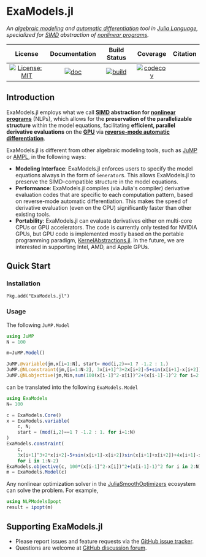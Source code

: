 # ExaModels.jl
*An [algebraic modeling](https://en.wikipedia.org/wiki/Algebraic_modeling_language) and [automatic differentiation](https://en.wikipedia.org/wiki/Automatic_differentiation) tool in [Julia Language](https://julialang.org/), specialized for [SIMD](https://en.wikipedia.org/wiki/Single_instruction,_multiple_data) abstraction of [nonlinear programs](https://en.wikipedia.org/wiki/Nonlinear_programming).*

| **License** | **Documentation** | **Build Status** | **Coverage** | **Citation** |
|:-----------------:|:----------------:|:----------------:|:----------------:|:----------------:|
| [![License: MIT](https://img.shields.io/badge/License-MIT-yellow.svg)](https://opensource.org/licenses/MIT) | [![doc](https://img.shields.io/badge/docs-dev-blue.svg)](https://sshin23.github.io/ExaModels.jl/)  | [![build](https://github.com/sshin23/ExaModels.jl/actions/workflows/test.yml/badge.svg)](https://github.com/sshin23/ExaModels.jl/actions/workflows/test.yml) | [![codecov](https://codecov.io/gh/sshin23/ExaModels.jl/branch/main/graph/badge.svg?token=8ViJWBWnZt)](https://codecov.io/gh/sshin23/ExaModels.jl) |

## Introduction
ExaModels.jl employs what we call **[SIMD](https://en.wikipedia.org/wiki/Single_instruction,_multiple_data) abstraction for [nonlinear programs](https://en.wikipedia.org/wiki/Nonlinear_programming)** (NLPs), which allows for the **preservation of the parallelizable structure** within the model equations, facilitating **efficient, parallel derivative evaluations** on the **[GPU](https://en.wikipedia.org/wiki/Graphics_processing_unit)** via **[reverse-mode automatic differentiation](https://en.wikipedia.org/wiki/Automatic_differentiation)**.

ExaModels.jl is different from other algebraic modeling tools, such as [JuMP](https://github.com/jump-dev/JuMP.jl) or [AMPL](https://ampl.com/), in the following ways:
- **Modeling Interface**: ExaModels.jl enforces users to specify the model equations always in the form of `Generator`s. This allows ExaModels.jl to preserve the SIMD-compatible structure in the model equations.
- **Performance**: ExaModels.jl compiles (via Julia's compiler) derivative evaluation codes that are specific to each computation pattern, based on reverse-mode automatic differentiation. This makes the speed of derivative evaluation (even on the CPU) significantly faster than other existing tools.
- **Portability**: ExaModels.jl can evaluate derivatives either on multi-core CPUs or GPU accelerators. The code is currently only tested for NVIDIA GPUs, but GPU code is implemented mostly based on the portable programming paradigm, [KernelAbstractions.jl](https://github.com/JuliaGPU/KernelAbstractions.jl). In the future, we are interested in supporting Intel, AMD, and Apple GPUs.

## Quick Start
### Installation
```juliaimport Pkg
Pkg.add("ExaModels.jl")
```
### Usage
The following `JuMP.Model` 
```julia
using JuMP
N = 100

m=JuMP.Model()

JuMP.@variable(jm,x[i=1:N], start= mod(i,2)==1 ? -1.2 : 1.)
JuMP.@NLconstraint(jm,[i=1:N-2], 3x[i+1]^3+2x[i+2]-5+sin(x[i+1]-x[i+2])sin(x[i+1]+x[i+2])+4x[i+1]-x[i]exp(x[i]-x[i+1])-3==0.)
JuMP.@NLobjective(jm,Min,sum(100(x[i-1]^2-x[i])^2+(x[i-1]-1)^2 for i=2:N))
```
can be translated into the following `ExaModels.Model`
```julia
using ExaModels
N= 100

c = ExaModels.Core()
x = ExaModels.variable(
    c, N;
    start = (mod(i,2)==1 ? -1.2 : 1. for i=1:N)
)
ExaModels.constraint(
    c,
    3x[i+1]^3+2*x[i+2]-5+sin(x[i+1]-x[i+2])sin(x[i+1]+x[i+2])+4x[i+1]-x[i]exp(x[i]-x[i+1])-3
    for i in 1:N-2)
ExaModels.objective(c, 100*(x[i-1]^2-x[i])^2+(x[i-1]-1)^2 for i in 2:N)
m = ExaModels.Model(c)
```
Any nonlinear optimization solver in the [JuliaSmoothOptimizers](https://github.com/JuliaSmoothOptimizers) ecosystem can solve the problem. For example, 
```julia
using NLPModelsIpopt
result = ipopt(m)
```
## Supporting ExaModels.jl
- Please report issues and feature requests via the [GitHub issue tracker](https://github.com/sshin/ExaModels.jl/issues).
- Questions are welcome at [GitHub discussion forum](https://github.com/sshin23/ExaModels.jl/discussions).
